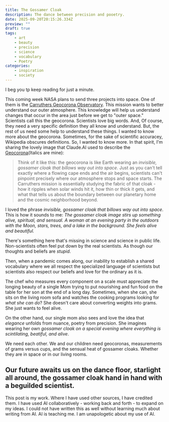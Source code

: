 ```yaml
---
title: The Gossamer Cloak
description: The dance between precision and pooetry.
date: 2025-09-20T20:15:26.334Z
preview: ""
draft: true
tags:
    - art
    - beauty
    - precision
    - science
    - vocabulary
    - Poetry
categories:
    - inspiration
    - society
---
```

I beg you tp keep reading for just a minute. 

This coming week NASA plans to send three projects into space. One of them is the [Carruthers Geocorona Observatory](https://science.nasa.gov/mission/carruthers-geocorona-observatory/.). This mission wants to better understand our outer atmosphere. This knowledge will help us understand changes that occur in the area just before we get to "outer space." Scientists call this the geocorona. Scientists love big words. And, Of course, they need a very specific definition they all know and understand. But, the rest of us need some help to understand these things. I wanted to know more about the geocorona. Sometimes, for the sake of scientific accuracey, Wikipedia obscures definitions. So, I wanted to know more. In that spirit, I'm sharing the lovely image that Claude.AI used to describe the [Geocorona](https://en.wikipedia.org/wiki/Geocorona)(Italics are mine): 
>Think of it like this: the geocorona is like Earth wearing an *invisible, gossamer cloak that billows way out into space*. Just as you can't tell exactly where a flowing cape ends and the air begins, scientists can't pinpoint precisely where our atmosphere stops and space starts. The Carruthers mission is essentially studying the fabric of that cloak - how it ripples when solar winds hit it, how thin or thick it gets, and what that tells us about the boundary between our planetary home and the cosmic neighborhood beyond.

I loved the phrase *invisible, gossamer cloak that billows way out into space*. This is how it sounds to me: *The gossamer cloak image stirs up something alive, spiritual, and sensual. A woman at an evening party in the outdoors with the Moon, stars, trees, and a lake in the background. She feels alive and beautiful.* 

There's something here that's missing in science and science in public life. Non-scientists often feel put down by the real scientists. As though our thoughts and beliefs are *stupid*. 

Then, when a pandemic comes along, our inability to establish a shared vocabulary where we all respect the specialized language of scientists but scientists also respect our beliefs and love for the ordinary as it is. 

The chef who measures every component on a scale must appreciate the longing beauty of a single Mom trying to put nourishing and fun food on the table for her son at the end of a long day. Sometimes, when she can, she sits on the living room sofa and watches the cooking programs looking for *what she can do*? She doesn't care about converting weights into grams. She just wants to feel alive. 

On the other hand, our single mom also sees and love the idea that *elegance* unfolds from nuance, poetry from precision. She imagines wearing her own *gossamer cloak on a special evening where everything is scintilating, beatiful, and alive*. 

We need each other. We and our children need geocoronas, measurements of grams versus cups, and the sensual heat of gossamer cloaks. Whether they are in space or in our living rooms. 

Our future awaits us on the dance floor, starlight all around, the gossamer cloak hand in hand with a beguilded scientist. 
---

This post is my work. Where I have used other sources, I have credited them. I have used AI collaboratively - working back and forth - to expand on my ideas. I could not have written this as well without learning much about writing from AI. AI is teaching me. I am unapologetic about my use of AI. 
